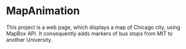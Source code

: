 # MapAnimation

This project is a web page, which displays a map of Chicago city, using MapBox API. It consequently adds markers of bus stops from MIT to another University.

